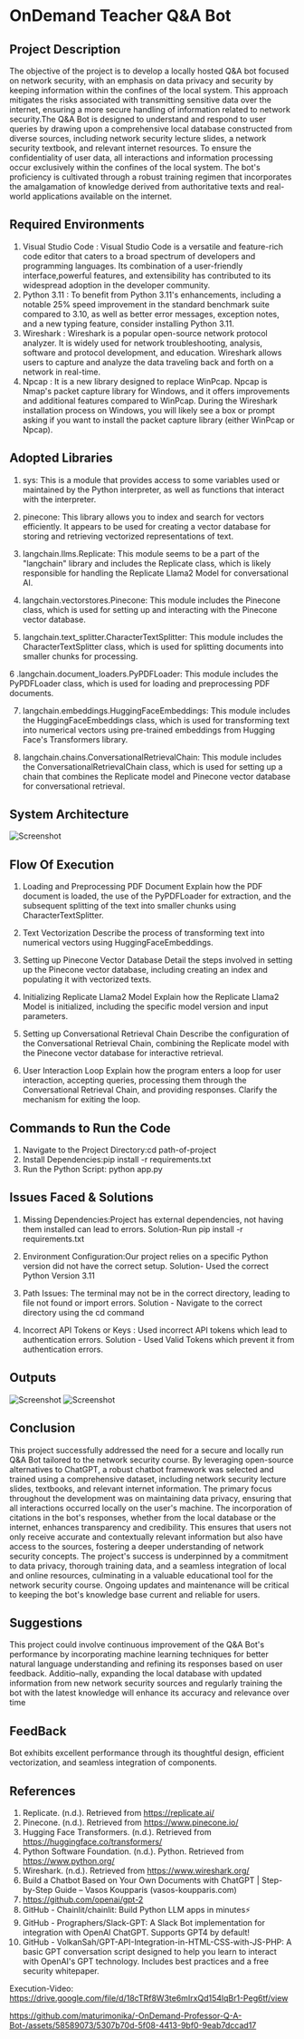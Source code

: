 
# OnDemand Teacher Q&A Bot
## Project Description
The objective of the project is to develop a locally hosted Q&A bot focused on network security, with an emphasis on data privacy and security by keeping information within the confines of the local system. This approach mitigates the risks associated with transmitting sensitive data over the internet, ensuring a more secure handling of information related to network security.The Q&A Bot is designed to understand and respond to user queries by drawing upon a comprehensive local database constructed from diverse sources, including network security lecture slides, a network security textbook, and relevant internet resources. To ensure the confidentiality of user data, all interactions and information processing occur exclusively within the confines of the local system. The bot's proficiency is cultivated through a robust training regimen that incorporates the amalgamation of knowledge derived from authoritative texts and real-world applications available on the internet.



## Required Environments
1. Visual Studio Code : Visual Studio Code is a versatile and feature-rich code editor that caters to a broad spectrum of developers and programming languages. Its combination of a user-friendly interface,powerful features, and extensibility has contributed to its widespread adoption in the developer community.
2. Python 3.11 : To benefit from Python 3.11's enhancements, including a notable 25% speed improvement in the standard benchmark suite compared to 3.10, as well as better error messages, exception notes, and a new typing feature, consider installing Python 3.11.
3. Wireshark : Wireshark is a popular open-source network protocol analyzer. It is widely used for network troubleshooting, analysis, software and protocol development, and education. Wireshark allows users to capture and analyze the data traveling back and forth on a network in real-time.
4. Npcap : It is a new library designed to replace WinPcap. Npcap is Nmap's packet capture library for Windows, and it offers improvements and additional features compared to WinPcap.
During the Wireshark installation process on Windows, you will likely see a box or prompt asking if you want to install the packet capture library (either WinPcap or Npcap).


## Adopted Libraries
1. sys: This is a module that provides access to some variables used or maintained by the Python interpreter, as well as functions that interact with the interpreter.

2. pinecone: This library allows you to index and search for vectors efficiently. It appears to be used for creating a vector database for storing and retrieving vectorized representations of text.

3. langchain.llms.Replicate: This module seems to be a part of the "langchain" library and includes the Replicate class, which is likely responsible for handling the Replicate Llama2 Model for conversational AI.

4. langchain.vectorstores.Pinecone: This module includes the Pinecone class, which is used for setting up and interacting with the Pinecone vector database.

5. langchain.text_splitter.CharacterTextSplitter: This module includes the CharacterTextSplitter class, which is used for splitting documents into smaller chunks for processing.

6 .langchain.document_loaders.PyPDFLoader: This module includes the PyPDFLoader class, which is used for loading and preprocessing PDF documents.

7. langchain.embeddings.HuggingFaceEmbeddings: This module includes the HuggingFaceEmbeddings class, which is used for transforming text into numerical vectors using pre-trained embeddings from Hugging Face's Transformers library.

8. langchain.chains.ConversationalRetrievalChain: This module includes the ConversationalRetrievalChain class, which is used for setting up a chain that combines the Replicate model and Pinecone vector database for conversational retrieval.

## System Architecture
![Screenshot](systemarchitecture.jpeg)

## Flow Of Execution
1. Loading and Preprocessing PDF Document
Explain how the PDF document is loaded, the use of the PyPDFLoader for extraction, and the subsequent splitting of the text into smaller chunks using CharacterTextSplitter.

2. Text Vectorization
Describe the process of transforming text into numerical vectors using HuggingFaceEmbeddings.

3. Setting up Pinecone Vector Database
Detail the steps involved in setting up the Pinecone vector database, including creating an index and populating it with vectorized texts.

4. Initializing Replicate Llama2 Model
Explain how the Replicate Llama2 Model is initialized, including the specific model version and input parameters.

5. Setting up Conversational Retrieval Chain
Describe the configuration of the Conversational Retrieval Chain, combining the Replicate model with the Pinecone vector database for interactive retrieval.

6. User Interaction Loop
Explain how the program enters a loop for user interaction, accepting queries, processing them through the Conversational Retrieval Chain, and providing responses. Clarify the mechanism for exiting the loop.
## Commands to Run the Code
1. Navigate to the Project Directory:cd path-of-project
2. Install Dependencies:pip install -r requirements.txt
3. Run the Python Script: python app.py 

## Issues Faced & Solutions
1. Missing Dependencies:Project has external dependencies, not having them installed can lead to errors.
Solution-Run pip install -r requirements.txt 

2. Environment Configuration:Our project relies on a specific Python version did not have the correct setup.
Solution- Used the correct Python Version 3.11

3. Path Issues: The terminal may not be in the correct directory, leading to file not found or import errors.
Solution - Navigate to the correct directory using the cd command

4. Incorrect API Tokens or Keys :  Used incorrect  API tokens which lead to authentication errors.
Solution - Used Valid Tokens which prevent it from authentication errors.


## Outputs

![Screenshot](output1.jpeg)
![Screenshot](output2.jpeg)

## Conclusion

This project successfully addressed the need for a secure and locally run Q&A Bot tailored to the network security course. By leveraging open-source alternatives to ChatGPT, a robust chatbot framework was selected and trained using a comprehensive dataset, including network security lecture slides, textbooks, and relevant internet information. The primary focus throughout the development was on maintaining data privacy, ensuring that all interactions occurred locally on the user's machine. The incorporation of citations in the bot's responses, whether from the local database or the internet, enhances transparency and credibility. This ensures that users not only receive accurate and contextually relevant information but also have access to the sources, fostering a deeper understanding of network security concepts. The project's success is underpinned by a commitment to data privacy, thorough training data, and a seamless integration of local and online resources, culminating in a valuable educational tool for the network security course. Ongoing updates and maintenance will be critical to keeping the bot's knowledge base current and reliable for users.

## Suggestions

This project could involve continuous improvement of the Q&A Bot's performance by incorporating machine learning techniques for better natural language understanding and refining its responses based on user feedback. Additio–nally, expanding the local database with updated information from new network security sources and regularly training the bot with the latest knowledge will enhance its accuracy and relevance over time

## FeedBack
Bot exhibits excellent performance through its thoughtful design, efficient vectorization, and seamless integration of components. 
## References
1. Replicate. (n.d.). Retrieved from https://replicate.ai/
2. Pinecone. (n.d.). Retrieved from https://www.pinecone.io/
3. Hugging Face Transformers. (n.d.). Retrieved from https://huggingface.co/transformers/
4. Python Software Foundation. (n.d.). Python. Retrieved from https://www.python.org/
5. Wireshark. (n.d.). Retrieved from https://www.wireshark.org/
6. Build a Chatbot Based on Your Own Documents with ChatGPT | Step-by-Step Guide – Vasos
Koupparis (vasos-koupparis.com)
7. https://github.com/openai/gpt-2
8. GitHub - Chainlit/chainlit: Build Python LLM apps in minutes⚡
9. GitHub - Prographers/Slack-GPT: A Slack Bot implementation for integration with
OpenAI ChatGPT. Supports GPT4 by default!
10. GitHub - VolkanSah/GPT-API-Integration-in-HTML-CSS-with-JS-PHP: A basic GPT
conversation script designed to help you learn to interact with OpenAI's GPT
technology. Includes best practices and a free security whitepaper.



Execution-Video: https://drive.google.com/file/d/18cTRf8W3te6mIrxQd154lqBr1-Peg6tf/view


https://github.com/maturimonika/-OnDemand-Professor-Q-A-Bot-/assets/58589073/5307b70d-5f08-4413-9bf0-9eab7dccad17


